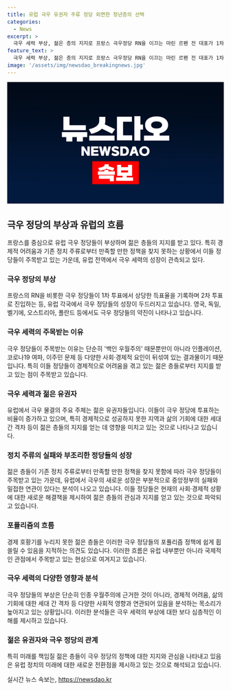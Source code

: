 ```yaml
---
title: 유럽 극우 유권자 주류 정당 외면한 청년층의 선택
categories:
  - News
excerpt: >
  극우 세력 부상, 젊은 층의 지지로 프랑스 극우정당 RN을 이끄는 마린 르펜 전 대표가 1차 투표에서 33% 득표로 1위를 기록하며 주목받는 가운데, 유럽 전역에서 극우파의 부상이 이어지고 있다. 과거의 백인 우월주의뿐만 아니라 경제, 코로나19, 이주민 문제 등 다양한 이유로 젊은 층의 지지를 받고 있는데, 이는 주류 정당의 정책이 만족스럽지 못하다는 것을 보여주는 현상이라는 평가다. 예를 들어 프랑스 극우 정당이 제안한 소득세 면제, 주택 공급 등의 정책은 젊은이들의 지지를 받고 있는 것으로 나타났다. 젊은 층의 경제적 어려움으로 인한 불만이 극우 세력의 부상에 영향을 미치고 있는 것으로 분석된다.
feature_text: >
  극우 세력 부상, 젊은 층의 지지로 프랑스 극우정당 RN을 이끄는 마린 르펜 전 대표가 1차 투표에서 33% 득표로 1위를 기록하며 주목받는 가운데, 유럽 전역에서 극우파의 부상이 이어지고 있다. 과거의 백인 우월주의뿐만 아니라 경제, 코로나19, 이주민 문제 등 다양한 이유로 젊은 층의 지지를 받고 있는데, 이는 주류 정당의 정책이 만족스럽지 못하다는 것을 보여주는 현상이라는 평가다. 예를 들어 프랑스 극우 정당이 제안한 소득세 면제, 주택 공급 등의 정책은 젊은이들의 지지를 받고 있는 것으로 나타났다. 젊은 층의 경제적 어려움으로 인한 불만이 극우 세력의 부상에 영향을 미치고 있는 것으로 분석된다.
image: '/assets/img/newsdao_breakingnews.jpg'
---
```


<p><img src="/assets/img/newsdao_breakingnews.jpg" alt="implanttips 속보" /></p>

<h2 data-ke-size="size26">극우 정당의 부상과 유럽의 흐름</h2>

<p data-ke-size="size16">프랑스를 중심으로 유럽 극우 정당들이 부상하며 젊은 층들의 지지를 받고 있다. 특히 경제적 어려움과 기존 정치 주류로부터 만족할 만한 정책을 찾지 못하는 상황에서 이들 정당들이 주목받고 있는 가운데, 유럽 전역에서 극우 세력의 성장이 관측되고 있다.</p>

<h3>극우 정당의 부상</h3>

<p data-ke-size="size16">프랑스의 RN을 비롯한 극우 정당들이 1차 투표에서 상당한 득표율을 기록하며 2차 투표로 진입하는 등, 유럽 각국에서 극우 정당들의 성장이 두드러지고 있습니다. 영국, 독일, 벨기에, 오스트리아, 폴란드 등에서도 극우 정당들의 약진이 나타나고 있습니다.</p>

<h3>극우 세력의 주목받는 이유</h3>

<p data-ke-size="size16">극우 정당들이 주목받는 이유는 단순히 '백인 우월주의' 때문뿐만이 아니라 인플레이션, 코로나19 여파, 이주민 문제 등 다양한 사회·경제적 요인이 뒤섞여 있는 결과물이기 때문입니다. 특히 이들 정당들이 경제적으로 어려움을 겪고 있는 젊은 층들로부터 지지를 받고 있는 점이 주목받고 있습니다.</p>

<h3>극우 세력과 젊은 유권자</h3>

<p data-ke-size="size16">유럽에서 극우 물결의 주요 주체는 젊은 유권자들입니다. 이들이 극우 정당에 투표하는 비율이 증가하고 있으며, 특히 경제적으로 성공하지 못한 지역과 삶의 기회에 대한 세대 간 격차 등이 젊은 층들의 지지를 얻는 데 영향을 미치고 있는 것으로 나타나고 있습니다.</p>

<h3>정치 주류의 실패와 부조리한 정당들의 성장</h3>

<p data-ke-size="size16">젊은 층들이 기존 정치 주류로부터 만족할 만한 정책을 찾지 못함에 따라 극우 정당들이 주목받고 있는 가운데, 유럽에서 극우의 새로운 성장은 부분적으로 중앙정부의 실패와 밀접한 연관이 있다는 분석이 나오고 있습니다. 이들 정당들은 현재의 사회·경제적 상황에 대한 새로운 해결책을 제시하여 젊은 층들의 관심과 지지를 얻고 있는 것으로 파악되고 있습니다.</p>

<h3>포퓰리즘의 흐름</h3>

<p data-ke-size="size16">경제 호황기를 누리지 못한 젊은 층들은 이러한 극우 정당들의 포퓰리즘 정책에 쉽게 휩쓸릴 수 있음을 지적하는 의견도 있습니다. 이러한 흐름은 유럽 내부뿐만 아니라 국제적인 관점에서 주목받고 있는 현상으로 여겨지고 있습니다.</p>

<h3>극우 세력의 다양한 영향과 분석</h3>

<p data-ke-size="size16">극우 정당들의 부상은 단순히 인종 우월주의에 근거한 것이 아니라, 경제적 어려움, 삶의 기회에 대한 세대 간 격차 등 다양한 사회적 영향과 연관되어 있음을 분석하는 목소리가 높아지고 있는 상황입니다. 이러한 분석들은 극우 세력의 부상에 대한 보다 심층적인 이해를 제시하고 있습니다.</p>

<h3>젊은 유권자와 극우 정당의 관계</h3>

<p data-ke-size="size16">특히 미래를 책임질 젊은 층들이 극우 정당의 정책에 대한 지지와 관심을 나타내고 있음은 유럽 정치의 미래에 대한 새로운 전환점을 제시하고 있는 것으로 해석되고 있습니다.</p>

<p data-ke-size="size16"></p>
실시간 뉴스 속보는, <a href="https://newsdao.kr" rel="dofollow">https://newsdao.kr</a>


